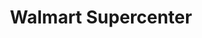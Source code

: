 ---
title: "Walmart Supercenter"
url: /tucson/walmart-supercenter-north-la-cholla-boulevard/
shop: Supermarkt
---